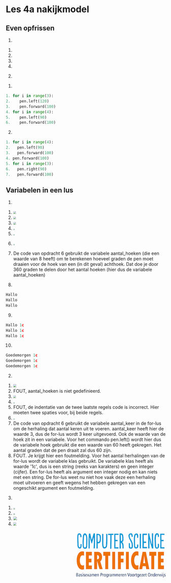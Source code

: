 # Les 4a nakijkmodel

## Even opfrissen

1)

1.

2.

3.

4.

2)

1.
```python
1. for i in range(3):
2.    pen.left(120)
3.    pen.forward(100)
4. for i in range(4):
5.    pen.left(90)
6.    pen.forward(100)
```

2.
```python
1. for i in range(4):
2.   pen.left(90)
3.   pen.forward(100)
4. pen.forward(100)
5. for i in range(3):
6.   pen.right(90)
7.   pen.forward(100)
```

## Variabelen in een lus

1) 

1. <img src="../../img/image-20190415170006194.png" style="zoom:50%">

2. <img src="../../img/image-20190415165611900.png" style="zoom:50%">

3. <img src="../../img/image-20190415165852940.png" style="zoom:50%">

4. <img src="../../img/image-20190415165852940.png" style="zoom:25%">

5. <img src="../../img/image-20190415151021170.png" style="zoom:25%">

<div style="page-break-after: always;"></div>

6. <img src="../../img/image-20190415165852940.png" style="zoom:25%">

7. De code van opdracht 6 gebruikt de variabele aantal_hoeken (die een waarde van 8 heeft) om te berekenen hoeveel graden de pen moet draaien voor de hoek van een (in dit geval) achthoek. Dat doe je door 360 graden te delen door het aantal hoeken (hier dus de variabele aantal_hoeken)



8. 

```python
Hallo
Hallo
Hallo
```

9. 

```python
Hallo 1c
Hallo 1c
Hallo 1c
```

10. 

```python
Goedemorgen 1c
Goedemorgen 1c
Goedemorgen 1c
```

<div style="page-break-after: always;"></div>

2) 

1. <img src="../../img/image-20190415170006194.png" style="zoom:60%">
2. FOUT, aantal_hoeken is niet gedefinieerd.
3. <img src="../../img/image-20190416104310600.png" style="zoom:50%">
4. <img src="../../img/image-20190416104451721.png" style="zoom:25%">
5. FOUT, de indentatie van de twee laatste regels code is incorrect. Hier moeten twee spaties voor, bij beide regels. 
6. <img src="../../img/image-20190415151021170.png" style="zoom:25%">
7. De code van opdracht 6 gebruikt de variabele aantal_keer in de for-lus om de herhaling dat aantal keren uit te voeren. aantal_keer heeft hier de waarde 3, dus de for-lus wordt 3 keer uitgevoerd. Ook de waarde van de hoek zit in een variabele. Voor het commando pen.left() wordt hier dus de variabele hoek gebruikt die een waarde van 60 heeft gekregen. Het aantal graden dat de pen draait zal dus 60 zijn.
8. FOUT. Je krijgt hier een foutmelding. Voor het aantal herhalingen van de for-lus wordt de variabele klas gebruikt. De variabele klas heeft als waarde '1c', dus is een string (reeks van karakters) en geen integer (cijfer). Een for-lus heeft als argument een integer nodig en kan niets met een string. De for-lus weet nu niet hoe vaak deze een herhaling moet uitvoeren en geeft wegens het hebben gekregen van een ongeschikt argument een foutmelding.

<div style="page-break-after: always;"></div>

3)

1. <img src="../../img/image-20190415171210673.png" style="zoom:30%">
2. <img src="../../img/image-20190415171156881.png" style="zoom:30%">
3. <img src="../../img/image-20190416110912808.png" style="zoom:70%">
4. <img src="../../img/image-20190416111050065.png" style="zoom:60%">

<img src="../../img/logoCSCert_10cm.jpg" align="right">
